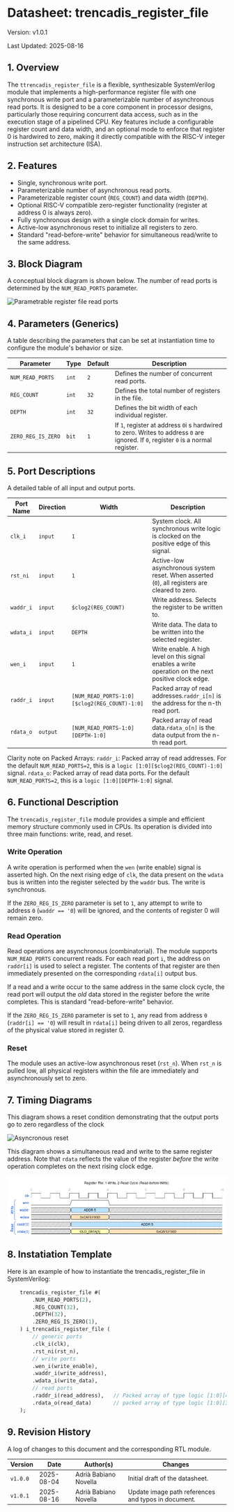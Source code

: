 # Datasheet: trencadis_register_file

Version: v1.0.1

Last Updated: 2025-08-16

## 1. Overview

The `ttrencadis_register_file` is a flexible, synthesizable SystemVerilog module that implements a high-performance register file with one synchronous write port and a parameterizable number of asynchronous read ports. It is designed to be a core component in processor designs, particularly those requiring concurrent data access, such as in the execution stage of a pipelined CPU. Key features include a configurable register count and data width, and an optional mode to enforce that register 0 is hardwired to zero, making it directly compatible with the RISC-V integer instruction set architecture (ISA).

## 2. Features

* Single, synchronous write port.
* Parameterizable number of asynchronous read ports.
* Parameterizable register count (`REG_COUNT`) and data width (`DEPTH`).
* Optional RISC-V compatible zero-register functionality (register at address 0 is always zero).
* Fully synchronous design with a single clock domain for writes.
* Active-low asynchronous reset to initialize all registers to zero.
* Standard "read-before-write" behavior for simultaneous read/write to the same address.

## 3. Block Diagram

A conceptual block diagram is shown below. The number of read ports is determined by the `NUM_READ_PORTS` parameter.

![Parametrable register file read ports](doc/assets/reg_file_parametrable.png)

## 4. Parameters (Generics)

A table describing the parameters that can be set at instantiation time to configure the module's behavior or size.

| **Parameter** | **Type** | **Default** | **Description** |
| -------------------- | -------------- | ----------------- | ------------------------------------------------------ |
| `NUM_READ_PORTS` | `int` | `2` | Defines the number of concurrent read ports. |
| `REG_COUNT` | `int` | `32` | Defines the total number of registers in the file. |
| `DEPTH` | `int` | `32` | Defines the bit width of each individual register. |
| `ZERO_REG_IS_ZERO` | `bit` | `1` | If `1`, register at address `0`i s hardwired to zero. Writes to address `0` are ignored. If `0`, register `0` is a normal register. |

## 5. Port Descriptions

A detailed table of all input and output ports.

| **Port Name** | **Direction** | **Width** | **Description** |
| ------------------- | ------------------- | ----------------------------------------------- | ------------------------------------------------------------- |
| `clk_i` | `input` | `1` | System clock. All synchronous write logic is clocked on the positive edge of this signal. |
| `rst_ni` | `input` | `1` | Active-low asynchronous system reset. When asserted (`0`), all registers are cleared to zero. |
| `waddr_i` | `input` | `$clog2(REG_COUNT)` | Write address. Selects the register to be written to. |
| `wdata_i` | `input` | `DEPTH` | Write data. The data to be written into the selected register. |
| `wen_i` | `input` | `1` | Write enable. A high level on this signal enables a write operation on the next positive clock edge. |
| `raddr_i` | `input` | `[NUM_READ_PORTS-1:0][$clog2(REG_COUNT)-1:0]` | Packed array of read addresses.`raddr_i[n]` is the address for the n-th read port. |
| `rdata_o` | `output` | `[NUM_READ_PORTS-1:0][DEPTH-1:0]`  | Packed array of read data.`rdata_o[n]` is the data output from the n-th read port. |

Clarity note on Packed Arrays:
`raddr_i`: Packed array of read addresses. For the default `NUM_READ_PORTS=2`, this is a `logic [1:0][$clog2(REG_COUNT)-1:0]` signal.
`rdata_o`: Packed array of read data ports. For the default `NUM_READ_PORTS=2`, this is a `logic [1:0][DEPTH-1:0]` signal.

## 6. Functional Description

The `trencadis_register_file` module provides a simple and efficient memory structure commonly used in CPUs. Its operation is divided into three main functions: write, read, and reset.

### Write Operation

A write operation is performed when the `wen` (write enable) signal is asserted high. On the next rising edge of `clk`, the data present on the `wdata` bus is written into the register selected by the `waddr` bus. The write is synchronous.

If the `ZERO_REG_IS_ZERO` parameter is set to `1`, any attempt to write to address `0` (`waddr == '0`) will be ignored, and the contents of register 0 will remain zero.

### Read Operation

Read operations are asynchronous (combinatorial). The module supports `NUM_READ_PORTS` concurrent reads. For each read port `i`, the address on `raddr[i]` is used to select a register. The contents of that register are then immediately presented on the corresponding `rdata[i]` output bus.

If a read and a write occur to the same address in the same clock cycle, the read port will output the *old* data stored in the register before the write completes. This is standard "read-before-write" behavior.

If the `ZERO_REG_IS_ZERO` parameter is set to `1`, any read from address `0` (`raddr[i] == '0`) will result in `rdata[i]` being driven to all zeros, regardless of the physical value stored in register 0.

### Reset

The module uses an active-low asynchronous reset (`rst_n`). When `rst_n` is pulled low, all physical registers within the file are immediately and asynchronously set to zero.

## 7. Timing Diagrams

This diagram shows a reset condition demonstrating that the output ports go to zero regardless of the clock

![Asyncronous reset](doc/assets/register_file_reset_wavedrom.png)

This diagram shows a simultaneous read and write to the same register address. Note that `rdata` reflects the value of the register *before* the write operation completes on the next rising clock edge.

![Read after write](doc/assets/register_file_wavedrom.png)

## 8. Instatiation Template

Here is an example of how to instantiate the trencadis_register_file in SystemVerilog:

```systemverilog
    trencadis_register_file #(
        .NUM_READ_PORTS(2),
        .REG_COUNT(32),
        .DEPTH(32),
        .ZERO_REG_IS_ZERO(1),
    ) i_trencadis_register_file (
        // generic ports
        .clk_i(clk),
        .rst_ni(rst_n),
        // write ports
        .wen_i(write_enable),
        .waddr_i(write_address),
        .wdata_i(write_data),
        // read ports
        .raddr_i(read_address),   // Packed array of type logic [1:0][4:0]
        .rdata_o(read_data)       // packed array of type logic [1:0][31:0]
    );
```

## 9. Revision History

A log of changes to this document and the corresponding RTL module.

| **Version** | **Date** | **Author(s)** | **Changes** |
| ----------------- | -------------- | ------------------- | ------------------------------- |
| `v1.0.0` | 2025-08-04 | Adrià Babiano Novella | Initial draft of the datasheet. |
| `v1.0.1` | 2025-08-16 | Adrià Babiano Novella | Update image path references and typos in document. |
